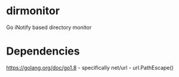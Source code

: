# dirmonitor
Go iNotify based directory monitor

# Dependencies
https://golang.org/doc/go1.8 - specifically net/url - url.PathEscape()
